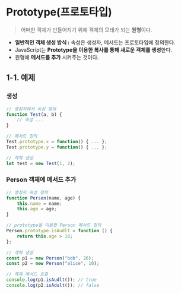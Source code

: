 # Prototype(프로토타입)
> 어떠한 객체가 만들어지기 위해 객체의 모태가 되는 **원형**이다.

- **일반적인 객체 생성 방식 :** 속성은 생성자, 메서드는 프로토타입에 정의한다.
- JavaScript는 **Prototype을 이용한 복사를 통해 새로운 객체를 생성**한다.
- 원형에 **메서드를 추가** 시켜주는 것이다.

## 1-1. **예제**

### 생성

```jsx
// 생성자에서 속성 정의
function Test(a, b) {
	// 속성 ...
}

// 메서드 정의
Test.prototype.x = function() { ... };
Test.prototype.y = function() { ... };

// 객체 생성
let test = new Test(1, 2);
```

### Person 객체에 메서드 추가

```jsx
// 생성자 속성 정의
function Person(name, age) {
	this.name = name;
	this.age = age;
}

// prototype을 이용한 Person 메서드 정의
Person.prototype.isAudlt = function () {
	return this.age > 18;
};

// 객체 생성
const p1 = new Person("bob", 26);
const p2 = new Person("alice", 10);

// 객체 메서드 호출
console.log(p1.isAudlt()); // true
console.log(p2.isAdult()); // false
```
